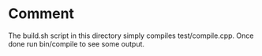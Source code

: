 # Comment

The build.sh script in this directory simply compiles test/compile.cpp. Once
done run bin/compile to see some output.

